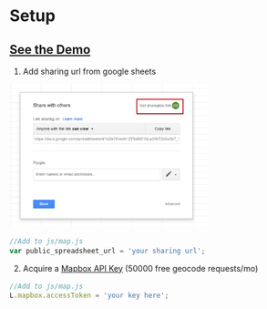 # Setup

## [See the Demo](https://zip-tracking.herokuapp.com/)

1. Add sharing url from google sheets

<img src = "https://github.com/remmi11/zip-tracking/blob/master/img/sharing.png" width="350">


```javascript
//Add to js/map.js
var public_spreadsheet_url = 'your sharing url';
```

2. Acquire a [Mapbox API Key](https://www.mapbox.com/) (50000 free geocode requests/mo)


```javascript
//Add to js/map.js
L.mapbox.accessToken = 'your key here';
```